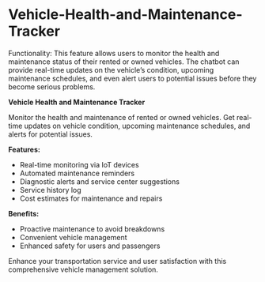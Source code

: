 # Vehicle-Health-and-Maintenance-Tracker
Functionality: This feature allows users to monitor the health and maintenance status of their rented or owned vehicles. The chatbot can provide real-time updates on the vehicle’s condition, upcoming maintenance schedules, and even alert users to potential issues before they become serious problems.

**Vehicle Health and Maintenance Tracker**

Monitor the health and maintenance of rented or owned vehicles. Get real-time updates on vehicle condition, upcoming maintenance schedules, and alerts for potential issues.

**Features:**
- Real-time monitoring via IoT devices
- Automated maintenance reminders
- Diagnostic alerts and service center suggestions
- Service history log
- Cost estimates for maintenance and repairs

**Benefits:**
- Proactive maintenance to avoid breakdowns
- Convenient vehicle management
- Enhanced safety for users and passengers

Enhance your transportation service and user satisfaction with this comprehensive vehicle management solution.
